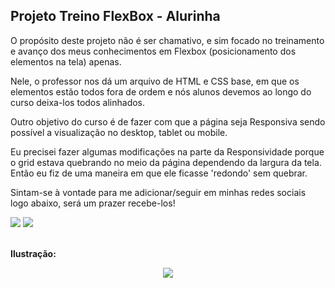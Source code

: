 ## Projeto Treino FlexBox - Alurinha

O propósito deste projeto não é ser chamativo, e sim focado no treinamento e avanço dos meus conhecimentos em Flexbox (posicionamento dos elementos na tela) apenas.

Nele, o professor nos dá um arquivo de HTML e CSS base, em que os elementos estão todos fora de ordem e nós alunos devemos ao longo do curso deixa-los todos alinhados.

Outro objetivo do curso é de fazer com que a página seja Responsiva sendo possível a visualização no desktop, tablet ou mobile.

Eu precisei fazer algumas modificações na parte da Responsividade porque o grid estava quebrando no meio da página dependendo da largura da tela. Então eu fiz de uma maneira em que ele ficasse 'redondo' sem quebrar.

Sintam-se à vontade para me adicionar/seguir em minhas redes sociais logo abaixo, será um prazer recebe-los!

<div> 
  <a href="https://www.youtube.com/channel/UCzQ7Tlul19JBSuAMOl_h6XA" target="_blank"><img src="https://img.shields.io/badge/YouTube-FF0000?style=for-the-badge&logo=youtube&logoColor=white" target="_blank"></a>
  <a href="https://www.linkedin.com/in/allanribeirosantos/" target="_blank"><img src="https://img.shields.io/badge/-LinkedIn-%230077B5?style=for-the-badge&logo=linkedin&logoColor=white" target="_blank"></a>
</div>

<br> **Ilustração:**

<div align="center">
    <img src="https://user-images.githubusercontent.com/61354355/148834391-4cb9d663-b1ae-4f07-a673-e4643c8f788c.gif">
</div>
